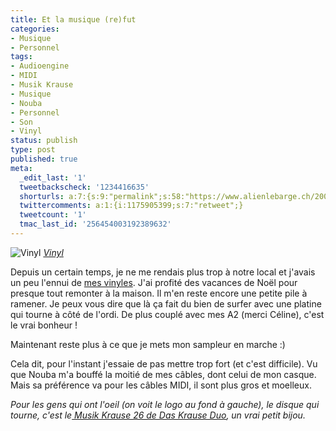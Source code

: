 ```yaml
---
title: Et la musique (re)fut
categories:
- Musique
- Personnel
tags:
- Audioengine
- MIDI
- Musik Krause
- Musique
- Nouba
- Personnel
- Son
- Vinyl
status: publish
type: post
published: true
meta:
  _edit_last: '1'
  tweetbackscheck: '1234416635'
  shorturls: a:7:{s:9:"permalink";s:58:"https://www.alienlebarge.ch/2009/01/08/et-la-musique-refut/";s:7:"tinyurl";s:25:"https://tinyurl.com/bwfqxg";s:4:"isgd";s:17:"https://is.gd/iki7";s:5:"bitly";s:19:"https://bit.ly/11Zfx";s:5:"snipr";s:22:"https://snipr.com/b9xz8";s:5:"snurl";s:22:"https://snurl.com/b9xz8";s:7:"snipurl";s:24:"https://snipurl.com/b9xz8";}
  twittercomments: a:1:{i:1175905399;s:7:"retweet";}
  tweetcount: '1'
  tmac_last_id: '256454003192389632'
---
```

<img src="https://farm4.static.flickr.com/3470/3180520996_a011c2bb3e.jpg" alt="Vinyl" />
<em><a title="photo sharing" href="https://www.flickr.com/photos/alienlebarge/3180520996/">Vinyl</a></em>

Depuis un certain temps, je ne me rendais plus trop à notre local et j'avais un peu l'ennui de <a title="Ma collection de disque" href="https://www.discogs.com/collection?user=alienlebarge">mes vinyles</a>. J'ai profité des vacances de Noël pour presque tout remonter à la maison. Il m'en reste encore une petite pile à ramener.
Je peux vous dire que là ça fait du bien de surfer avec une platine qui tourne à côté de l'ordi. De plus couplé avec mes A2 (merci Céline), c'est le vrai bonheur !

Maintenant reste plus à ce que je mets mon sampleur en marche :)

Cela dit, pour l'instant j'essaie de pas mettre trop fort (et c'est difficile). Vu que Nouba m'a bouffé la moitié de mes câbles, dont celui de mon casque. Mais sa préférence va pour les câbles MIDI, il sont plus gros et moelleux.

<em>Pour les gens qui ont l'oeil (on voit le logo au fond à gauche), le disque qui tourne, c'est le<a title="Das Krause Duo - Automatischler Ping EP sur DiscoGS" href="https://www.discogs.com/Das-Krause-Duo-Automatischler-Ping-EP/release/1477331"> Musik Krause 26 de Das Krause Duo</a>, un vrai petit bijou.</em>
